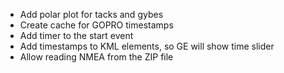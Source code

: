 - Add polar plot for tacks and gybes
- Create cache for GOPRO timestamps
- Add timer to the start event
- Add timestamps to KML elements, so GE will show time slider
- Allow reading NMEA from the ZIP file 
